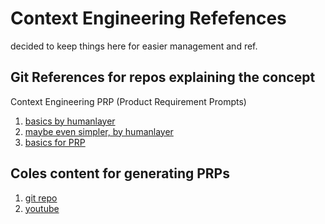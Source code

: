 # Context Engineering Refefences 

decided to keep things here for easier management and ref.

## Git References for repos explaining the concept 

Context Engineering PRP (Product Requirement Prompts)

1. [basics by humanlayer]([https://link-url-here.org](https://github.com/humanlayer/12-factor-agents/))
2. [maybe even simpler, by humanlayer](https://github.com/humanlayer/advanced-context-engineering-for-coding-agents/blob/main/ace-fca.md)
3. [basics for PRP](https://github.com/Wirasm/PRPs-agentic-eng/)


## Coles content for generating PRPs

1. [git repo](https://github.com/coleam00/context-engineering-intro)
2. [youtube](https://www.youtube.com/watch?v=Egeuql3Lrzg&ab_channel=ColeMedin)
